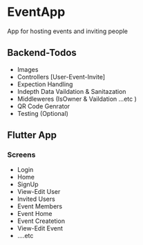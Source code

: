 # EventApp
<p> App for hosting events and inviting people </p>  

## Backend-Todos 
- Images
- Controllers [User-Event-Invite]
- Expection Handling
- Indepth Data Vaildation & Sanitazation
- Middleweres (IsOwner & Vaildation ...etc )
- QR Code Genrator
- Testing (Optional)


## Flutter App
### Screens
- Login
- Home
- SignUp
- View-Edit User
- Invited Users
- Event Members
- Event Home
- Event Createtion
- View-Edit Event
- ....etc






